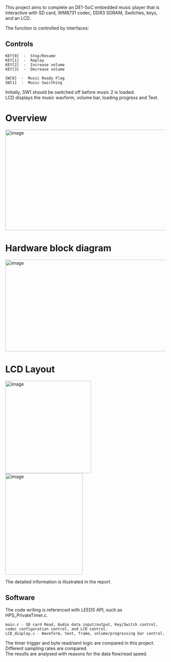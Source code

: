 This project aims to complete an DE1-SoC embedded music player that is interactive with SD card, WM8731 codec, DDR3 SDRAM, Switches, keys, and an LCD.

The function is controlled by interfaces:

## Controls
```
KEY[0]  -  Stop/Resume
KEY[1]  -  Replay
KEY[2]  -  Increase volume
KEY[3]  -  Decrease volume

SW[0]  -  Music Ready Flag
SW[1]  -  Music Swicthing
```
Initially, SW1 should be switched off before music 2 is loaded.<br>
LCD displays the music wavform, volume bar, loading progress and Text.

# Overview

<img width="512" height="316" alt="image" src="https://github.com/user-attachments/assets/fcfa0de6-babe-4766-bcba-1d689a1c27c4" />

# Hardware block diagram

<img width="514" height="288" alt="image" src="https://github.com/user-attachments/assets/a0d47f36-3cc5-4121-9280-b6e78dec726f" />

# LCD Layout
<img width="269" height="290" alt="image" src="https://github.com/user-attachments/assets/13b52e9c-76cd-4a6a-aa3e-68786f5997f4" />
<img width="243" height="318" alt="image" src="https://github.com/user-attachments/assets/bfd60582-2bdd-4ae5-8a09-14ae97fe6a55" />

The detailed information is illustrated in the report.

## Software 

The code writing is referenced with LEEDS API, such as HPS_PrivateTimer.c.

```
main.c - SD card Read, Audio data input/output, Key/Switch control, codec configuration control, and LCD control. 
LCD_display.c - Waveform, text, frame, volume/progressing bar control.

```

The timer trigger and byte read/sent logic are compared in this project.<br>
Different sampling rates are compared.<br>
The results are analysed with reasons for the data flow/read speed.

